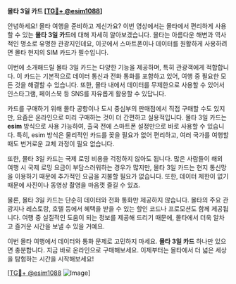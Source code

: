 **몰타 3일 카드 [[TG💪+ @esim1088](https://t.me/s/esim1088)]**

안녕하세요! 몰타 여행을 준비하고 계신가요? 이번 영상에서는 몰타에서 편리하게 사용할 수 있는 **몰타 3일 카드**에 대해 자세히 알아보겠습니다. 몰타는 아름다운 해변과 역사적인 명소로 유명한 관광지인데요, 이곳에서 스마트폰이나 데이터를 원활하게 사용하려면 몰타 현지의 SIM 카드가 필수입니다.

이번에 소개해드릴 몰타 3일 카드는 다양한 기능을 제공하며, 특히 관광객에게 적합합니다. 이 카드는 기본적으로 데이터 통신과 전화 통화를 포함하고 있어, 여행 중 필요한 모든 것을 해결할 수 있습니다. 또한, 몰타 내에서 데이터를 무제한으로 사용할 수 있어서 인스타그램, 페이스북 등 SNS를 자유롭게 활용할 수 있답니다.

카드를 구매하기 위해 몰타 공항이나 도시 중심부의 판매점에서 직접 구매할 수도 있지만, 요즘은 온라인으로 미리 구매하는 것이 더 간편하고 실용적입니다. 몰타 3일 카드는 **esim** 방식으로 사용 가능하여, 출국 전에 스마트폰 설정만으로 바로 사용할 수 있습니다. 특히, esim 방식은 물리적인 카드를 꽂을 필요가 없어 편리하고, 여러 국가를 여행할 때도 번거로운 교체 과정이 필요 없습니다.

또한, 몰타 3일 카드는 국제 로밍 비용을 걱정하지 않아도 됩니다. 많은 사람들이 해외 여행 시 국제 로밍 요금이 부담스러워하는 경우가 많지만, 몰타 3일 카드는 현지 통신망을 이용하기 때문에 추가적인 요금을 지불할 필요가 없습니다. 또한, 데이터 제한이 없기 때문에 사진이나 동영상 촬영을 마음껏 즐길 수 있죠.

물론, 몰타 3일 카드는 단순히 데이터와 전화 통화만 제공하지 않습니다. 몰타의 주요 관광지나 레스토랑, 호텔 등에서 혜택을 받을 수 있는 할인 코드나 프로모션도 함께 제공됩니다. 여행 중 실질적인 도움이 되는 정보를 제공해 드리기 때문에, 몰타에서 더욱 알차고 즐거운 시간을 보낼 수 있을 거예요.

이번 몰타 여행에서 데이터와 통화 문제로 고민하지 마세요. **몰타 3일 카드** 하나만 있으면 충분합니다. 지금 바로 온라인으로 구매해보세요. 이제부터는 몰타에서 더 넓은 세상을 탐험하는 시간을 시작해보세요!

[[TG💪+ @esim1088](https://t.me/s/esim1088) ![Image](https://i.postimg.cc/Y0z9fWf4/image.png)]
